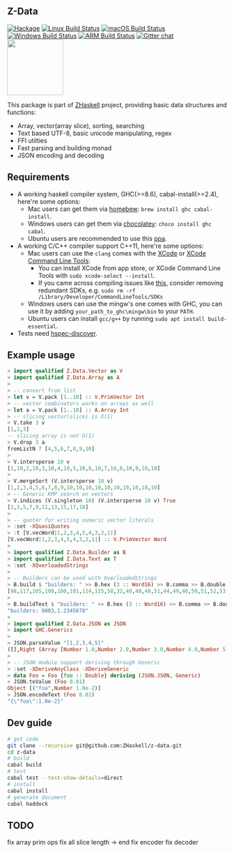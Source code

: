 ## Z-Data

[![Hackage](https://img.shields.io/hackage/v/Z-Data.svg?style=flat)](https://hackage.haskell.org/package/Z-Data)
[![Linux Build Status](https://github.com/ZHaskell/z-data/workflows/ubuntu-ci/badge.svg)](https://github.com/ZHaskell/z-data/actions)
[![macOS Build Status](https://github.com/ZHaskell/z-data/workflows/osx-ci/badge.svg)](https://github.com/ZHaskell/z-data/actions)
[![Windows Build Status](https://github.com/ZHaskell/z-data/workflows/win-ci/badge.svg)](https://github.com/ZHaskell/z-data/actions)
[![ARM Build Status](https://img.shields.io/drone/build/ZHaskell/z-data?label=arm-ci)](https://cloud.drone.io/ZHaskell/z-data)
[![Gitter chat](https://badges.gitter.im/gitterHQ/gitter.svg)](https://gitter.im/Z-Haskell/community)
<a href="https://opencollective.com/zhaskell/donate" target="_blank">
  <img src="https://opencollective.com/zhaskell/donate/button@2x.png?color=blue" width=128 />
</a>

This package is part of [ZHaskell](https://z.haskell.world) project, providing basic data structures and functions:

* Array, vector(array slice), sorting, searching
* Text based UTF-8, basic unicode manipulating, regex
* FFI utilties
* Fast parsing and building monad
* JSON encoding and decoding

## Requirements

* A working haskell compiler system, GHC(>=8.6), cabal-install(>=2.4), here're some options:
    * Mac users can get them via [homebew](//brew.sh/): `brew install ghc cabal-install`.
    * Windows users can get them via [chocolatey](//chocolatey.org): `choco install ghc cabal`.
    * Ubuntu users are recommended to use this [ppa](//launchpad.net/~hvr/+archive/ubuntu/ghc).
* A working C/C++ compiler support C++11, here're some options:
    * Mac users can use the `clang` comes with the [XCode](https://developer.apple.com/xcode/) or [XCode Command Line Tools](https://developer.apple.com/downloads):
        * You can install XCode from app store, or XCode Command Line Tools with `sudo xcode-select --install`.
        * If you came across compiling issues like [this](https://stackoverflow.com/questions/58628377/catalina-c-using-cmath-headers-yield-error-no-member-named-signbit-in-th), consider removing redundant SDKs, e.g. `sudo rm -rf /Library/Developer/CommandLineTools/SDKs`
    * Windows users can use the mingw's one comes with GHC, you can use it by adding `your_path_to_ghc\mingw\bin` to your `PATH`.
    * Ubuntu users can install `gcc/g++` by running `sudo apt install build-essential`.
* Tests need [hspec-discover](https://hackage.haskell.org/package/hspec-discover).

## Example usage

```haskell
> import qualified Z.Data.Vector as V
> import qualified Z.Data.Array as A
>
> -- convert from list
> let v = V.pack [1..10] :: V.PrimVector Int  
> -- vector combinators works on arrays as well
> let a = V.pack [1..10] :: A.Array Int   
> -- slicing vector(slice) is O(1)
> V.take 3 v                              
[1,2,3]
-- slicing array is not O(1)
> V.drop 3 a                              
fromListN 7 [4,5,6,7,8,9,10]
>
> V.intersperse 10 v
[1,10,2,10,3,10,4,10,5,10,6,10,7,10,8,10,9,10,10]
>
> V.mergeSort (V.intersperse 10 v) 
[1,2,3,4,5,6,7,8,9,10,10,10,10,10,10,10,10,10,10]
> -- Generic KMP search on vectors
> V.indices (V.singleton 10) (V.intersperse 10 v) True   
[1,3,5,7,9,11,13,15,17,18]
>
> -- quoter for writing numeric vector literals
> :set -XQuasiQuotes 
> :t [V.vecWord|1,2,3,4,5,4,3,2,1|]                     
[V.vecWord|1,2,3,4,5,4,3,2,1|] :: V.PrimVector Word
>
> import qualified Z.Data.Builder as B
> import qualified Z.Data.Text as T
> :set -XOverloadedStrings 
>
> -- Builders can be used with OverloadedStrings
> B.build $ "builders: " >> B.hex (3 :: Word16) >> B.comma >> B.double 1.2345678
[98,117,105,108,100,101,114,115,58,32,48,48,48,51,44,49,46,50,51,52,53,54,55,56]
> 
> B.buildText $ "builders: " >> B.hex (3 :: Word16) >> B.comma >> B.double 1.2345678
"builders: 0003,1.2345678"
>
> import qualified Z.Data.JSON as JSON
> import GHC.Generics
> 
> JSON.parseValue "[1,2,3,4,5]"
([],Right (Array [Number 1.0,Number 2.0,Number 3.0,Number 4.0,Number 5.0]))
>
> -- JSON module support deriving through Generic
> :set -XDeriveAnyClass -XDeriveGeneric
> data Foo = Foo {foo :: Double} deriving (JSON.JSON, Generic)
> JSON.toValue (Foo 0.01)
Object [("foo",Number 1.0e-2)]
> JSON.encodeText (Foo 0.01)
"{\"foo\":1.0e-2}"
```

## Dev guide

```bash
# get code
git clone --recursive git@github.com:ZHaskell/z-data.git 
cd z-data
# build
cabal build
# test
cabal test --test-show-details=direct
# install 
cabal install
# generate document
cabal haddock
```

## TODO

fix array prim ops 
fix all slice length -> end
fix encoder
fix decoder
